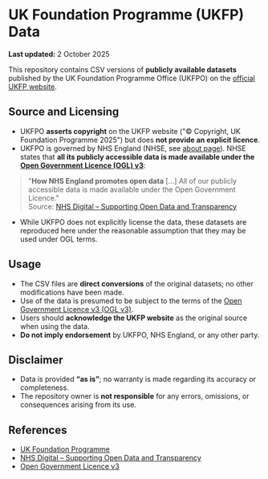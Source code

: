 # UK Foundation Programme (UKFP) Data

**Last updated:** 2 October 2025

This repository contains CSV versions of **publicly available datasets** published by the UK Foundation Programme Office (UKFPO) on the [official UKFP website](https://www.foundationprogramme.nhs.uk/).

## Source and Licensing

- UKFPO **asserts copyright** on the UKFP website ("© Copyright, UK Foundation Programme 2025") but does **not provide an explicit licence**.  
- UKFPO is governed by NHS England (NHSE, see [about page](https://foundationprogramme.nhs.uk/about/)). NHSE states that **all its publicly accessible data is made available under the [Open Government Licence (OGL) v3](https://www.nationalarchives.gov.uk/doc/open-government-licence/version/3/)**:  
> "**How NHS England promotes open data** [...] All of our publicly accessible data is made available under the Open Government Licence."  
> Source: [NHS Digital – Supporting Open Data and Transparency](https://digital.nhs.uk/services/supporting-open-data-and-transparency)  
- While UKFPO does not explicitly license the data, these datasets are reproduced here under the reasonable assumption that they may be used under OGL terms.

## Usage

- The CSV files are **direct conversions** of the original datasets; no other modifications have been made.
- Use of the data is presumed to be subject to the terms of the [Open Government Licence v3 (OGL v3)](https://www.nationalarchives.gov.uk/doc/open-government-licence/version/3/).
- Users should **acknowledge the UKFP website** as the original source when using the data.  
- **Do not imply endorsement** by UKFPO, NHS England, or any other party.  


## Disclaimer

- Data is provided **“as is”**; no warranty is made regarding its accuracy or completeness.  
- The repository owner is **not responsible** for any errors, omissions, or consequences arising from its use.

## References

- [UK Foundation Programme](https://www.foundationprogramme.nhs.uk/)  
- [NHS Digital – Supporting Open Data and Transparency](https://digital.nhs.uk/services/supporting-open-data-and-transparency)  
- [Open Government Licence v3](https://www.nationalarchives.gov.uk/doc/open-government-licence/version/3/)